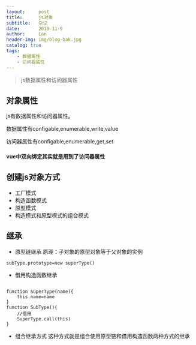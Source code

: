 ```yaml
---
layout:     post
title:      js对象
subtitle:   杂记
date:       2019-11-9
author:     Lan
header-img: img/blog-bak.jpg
catalog: true
tags:
    - 数据属性
    - 访问器属性
---
```

>js数据属性和访问器属性

## 对象属性
js有数据属性和访问器属性。
 
数据属性有configable,enumerable,write,value
 
访问器属性有configable,enumerable,get,set

#### vue中双向绑定其实就是用到了访问器属性


## 创建js对象方式

- 工厂模式
- 构造函数模式
- 原型模式
- 构造模式和原型模式的组合模式

## 继承

- 原型链继承
原理：子对象的原型对象等于父对象的实例
~~~
subType.prototype=new superType()
~~~
- 借用构造函数继承
~~~

function SuperType(name){
    this.name=name
}
function SubType(){
    //借用
    SuperType.call(this)
}
~~~~

- 组合继承方式
这种方式就是组合使用原型链和借用构造函数两种方式的继承
